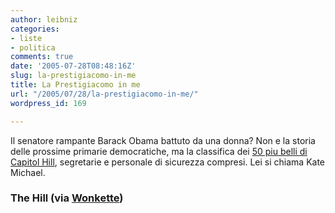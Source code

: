 ```yaml
---
author: leibniz
categories:
- liste
- politica
comments: true
date: '2005-07-28T08:48:16Z'
slug: la-prestigiacomo-in-me
title: La Prestigiacomo in me
url: "/2005/07/28/la-prestigiacomo-in-me/"
wordpress_id: 169

---
```

Il senatore rampante Barack Obama battuto da una donna? Non e la storia
delle prossime primarie democratiche, ma la classifica dei [50 piu belli di Capitol Hill](https://thehill.com/thehill/export/TheHill/Features/CapitalLiving/072705.html), segretarie e personale di sicurezza compresi. Lei si chiama Kate Michael.  



### The Hill (via [Wonkette](https://www.wonkette.com))  


